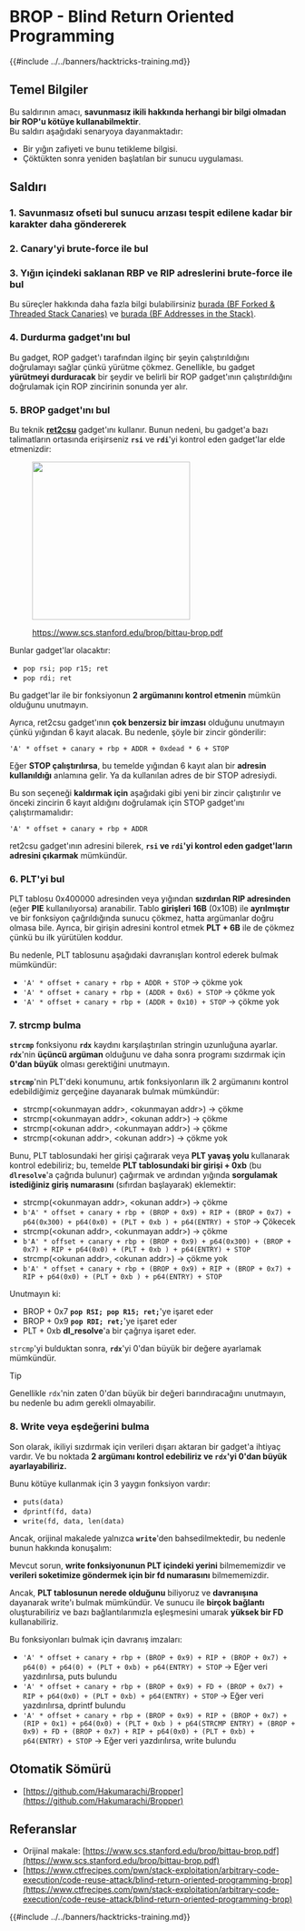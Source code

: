 # BROP - Blind Return Oriented Programming

{{#include ../../banners/hacktricks-training.md}}

## Temel Bilgiler

Bu saldırının amacı, **savunmasız ikili hakkında herhangi bir bilgi olmadan bir ROP'u kötüye kullanabilmektir**.\
Bu saldırı aşağıdaki senaryoya dayanmaktadır:

- Bir yığın zafiyeti ve bunu tetikleme bilgisi.
- Çöktükten sonra yeniden başlatılan bir sunucu uygulaması.

## Saldırı

### **1. Savunmasız ofseti bul** sunucu arızası tespit edilene kadar bir karakter daha göndererek

### **2. Canary'yi brute-force ile bul** 

### **3. Yığın içindeki saklanan RBP ve RIP adreslerini brute-force ile bul** 

Bu süreçler hakkında daha fazla bilgi bulabilirsiniz [burada (BF Forked & Threaded Stack Canaries)](../common-binary-protections-and-bypasses/stack-canaries/bf-forked-stack-canaries.md) ve [burada (BF Addresses in the Stack)](../common-binary-protections-and-bypasses/pie/bypassing-canary-and-pie.md).

### **4. Durdurma gadget'ını bul**

Bu gadget, ROP gadget'ı tarafından ilginç bir şeyin çalıştırıldığını doğrulamayı sağlar çünkü yürütme çökmez. Genellikle, bu gadget **yürütmeyi durduracak** bir şeydir ve belirli bir ROP gadget'ının çalıştırıldığını doğrulamak için ROP zincirinin sonunda yer alır.

### **5. BROP gadget'ını bul**

Bu teknik [**ret2csu**](ret2csu.md) gadget'ını kullanır. Bunun nedeni, bu gadget'a bazı talimatların ortasında erişirseniz **`rsi`** ve **`rdi`**'yi kontrol eden gadget'lar elde etmenizdir:

<figure><img src="../../images/image (1) (1) (1) (1) (1) (1) (1) (1) (1) (1) (1) (1).png" alt="" width="278"><figcaption><p><a href="https://www.scs.stanford.edu/brop/bittau-brop.pdf">https://www.scs.stanford.edu/brop/bittau-brop.pdf</a></p></figcaption></figure>

Bunlar gadget'lar olacaktır:

- `pop rsi; pop r15; ret`
- `pop rdi; ret`

Bu gadget'lar ile bir fonksiyonun **2 argümanını kontrol etmenin** mümkün olduğunu unutmayın.

Ayrıca, ret2csu gadget'ının **çok benzersiz bir imzası** olduğunu unutmayın çünkü yığından 6 kayıt alacak. Bu nedenle, şöyle bir zincir gönderilir:

`'A' * offset + canary + rbp + ADDR + 0xdead * 6 + STOP`

Eğer **STOP çalıştırılırsa**, bu temelde yığından 6 kayıt alan bir **adresin kullanıldığı** anlamına gelir. Ya da kullanılan adres de bir STOP adresiydi.

Bu son seçeneği **kaldırmak için** aşağıdaki gibi yeni bir zincir çalıştırılır ve önceki zincirin 6 kayıt aldığını doğrulamak için STOP gadget'ını çalıştırmamalıdır:

`'A' * offset + canary + rbp + ADDR`

ret2csu gadget'ının adresini bilerek, **`rsi` ve `rdi`'yi kontrol eden gadget'ların adresini çıkarmak** mümkündür.

### 6. PLT'yi bul

PLT tablosu 0x400000 adresinden veya yığından **sızdırılan RIP adresinden** (eğer **PIE** kullanılıyorsa) aranabilir. Tablo **girişleri** **16B** (0x10B) ile **ayrılmıştır** ve bir fonksiyon çağrıldığında sunucu çökmez, hatta argümanlar doğru olmasa bile. Ayrıca, bir girişin adresini kontrol etmek **PLT + 6B** ile de çökmez çünkü bu ilk yürütülen koddur.

Bu nedenle, PLT tablosunu aşağıdaki davranışları kontrol ederek bulmak mümkündür:

- `'A' * offset + canary + rbp + ADDR + STOP` -> çökme yok
- `'A' * offset + canary + rbp + (ADDR + 0x6) + STOP` -> çökme yok
- `'A' * offset + canary + rbp + (ADDR + 0x10) + STOP` -> çökme yok

### 7. strcmp bulma

**`strcmp`** fonksiyonu **`rdx`** kaydını karşılaştırılan stringin uzunluğuna ayarlar. **`rdx`**'nin **üçüncü argüman** olduğunu ve daha sonra programı sızdırmak için **0'dan büyük** olması gerektiğini unutmayın.

**`strcmp`**'nin PLT'deki konumunu, artık fonksiyonların ilk 2 argümanını kontrol edebildiğimiz gerçeğine dayanarak bulmak mümkündür:

- strcmp(\<okunmayan addr>, \<okunmayan addr>) -> çökme
- strcmp(\<okunmayan addr>, \<okunan addr>) -> çökme
- strcmp(\<okunan addr>, \<okunmayan addr>) -> çökme
- strcmp(\<okunan addr>, \<okunan addr>) -> çökme yok

Bunu, PLT tablosundaki her girişi çağırarak veya **PLT yavaş yolu** kullanarak kontrol edebiliriz; bu, temelde **PLT tablosundaki bir girişi + 0xb** (bu **`dlresolve`**'a çağrıda bulunur) çağırmak ve ardından yığında **sorgulamak istediğiniz giriş numarasını** (sıfırdan başlayarak) eklemektir:

- strcmp(\<okunmayan addr>, \<okunan addr>) -> çökme
- `b'A' * offset + canary + rbp + (BROP + 0x9) + RIP + (BROP + 0x7) + p64(0x300) + p64(0x0) + (PLT + 0xb ) + p64(ENTRY) + STOP` -> Çökecek
- strcmp(\<okunan addr>, \<okunmayan addr>) -> çökme
- `b'A' * offset + canary + rbp + (BROP + 0x9) + p64(0x300) + (BROP + 0x7) + RIP + p64(0x0) + (PLT + 0xb ) + p64(ENTRY) + STOP`
- strcmp(\<okunan addr>, \<okunan addr>) -> çökme yok
- `b'A' * offset + canary + rbp + (BROP + 0x9) + RIP + (BROP + 0x7) + RIP + p64(0x0) + (PLT + 0xb ) + p64(ENTRY) + STOP`

Unutmayın ki:

- BROP + 0x7 **`pop RSI; pop R15; ret;`**'ye işaret eder
- BROP + 0x9 **`pop RDI; ret;`**'ye işaret eder
- PLT + 0xb **dl_resolve**'a bir çağrıya işaret eder.

`strcmp`'yi bulduktan sonra, **`rdx`**'yi 0'dan büyük bir değere ayarlamak mümkündür.

> [!TIP]
> Genellikle `rdx`'nin zaten 0'dan büyük bir değeri barındıracağını unutmayın, bu nedenle bu adım gerekli olmayabilir.

### 8. Write veya eşdeğerini bulma

Son olarak, ikiliyi sızdırmak için verileri dışarı aktaran bir gadget'a ihtiyaç vardır. Ve bu noktada **2 argümanı kontrol edebiliriz ve `rdx`'yi 0'dan büyük ayarlayabiliriz.**

Bunu kötüye kullanmak için 3 yaygın fonksiyon vardır:

- `puts(data)`
- `dprintf(fd, data)`
- `write(fd, data, len(data)`

Ancak, orijinal makalede yalnızca **`write`**'den bahsedilmektedir, bu nedenle bunun hakkında konuşalım:

Mevcut sorun, **write fonksiyonunun PLT içindeki yerini** bilmememizdir ve **verileri soketimize göndermek için bir fd numarasını** bilmememizdir.

Ancak, **PLT tablosunun nerede olduğunu** biliyoruz ve **davranışına** dayanarak write'ı bulmak mümkündür. Ve sunucu ile **birçok bağlantı** oluşturabiliriz ve bazı bağlantılarımızla eşleşmesini umarak **yüksek bir FD** kullanabiliriz.

Bu fonksiyonları bulmak için davranış imzaları:

- `'A' * offset + canary + rbp + (BROP + 0x9) + RIP + (BROP + 0x7) + p64(0) + p64(0) + (PLT + 0xb) + p64(ENTRY) + STOP` -> Eğer veri yazdırılırsa, puts bulundu
- `'A' * offset + canary + rbp + (BROP + 0x9) + FD + (BROP + 0x7) + RIP + p64(0x0) + (PLT + 0xb) + p64(ENTRY) + STOP` -> Eğer veri yazdırılırsa, dprintf bulundu
- `'A' * offset + canary + rbp + (BROP + 0x9) + RIP + (BROP + 0x7) + (RIP + 0x1) + p64(0x0) + (PLT + 0xb ) + p64(STRCMP ENTRY) + (BROP + 0x9) + FD + (BROP + 0x7) + RIP + p64(0x0) + (PLT + 0xb) + p64(ENTRY) + STOP` -> Eğer veri yazdırılırsa, write bulundu

## Otomatik Sömürü

- [https://github.com/Hakumarachi/Bropper](https://github.com/Hakumarachi/Bropper)

## Referanslar

- Orijinal makale: [https://www.scs.stanford.edu/brop/bittau-brop.pdf](https://www.scs.stanford.edu/brop/bittau-brop.pdf)
- [https://www.ctfrecipes.com/pwn/stack-exploitation/arbitrary-code-execution/code-reuse-attack/blind-return-oriented-programming-brop](https://www.ctfrecipes.com/pwn/stack-exploitation/arbitrary-code-execution/code-reuse-attack/blind-return-oriented-programming-brop)

{{#include ../../banners/hacktricks-training.md}}
